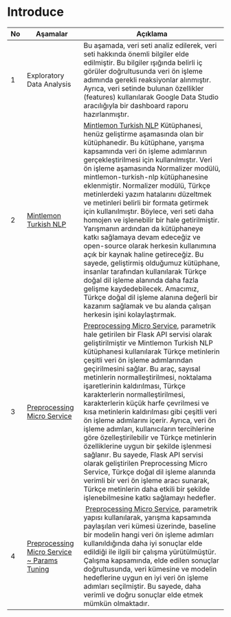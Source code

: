 # Introduce

| No | Aşamalar | Açıklama |
| --- | --- | --- |
| 1 | Exploratory Data Analysis | Bu aşamada, veri seti analiz edilerek, veri seti hakkında önemli bilgiler elde edilmiştir. Bu bilgiler ışığında belirli iç görüler doğrultusunda veri ön işleme adımında gerekli reaksiyonlar alınmıştır. Ayrıca, veri setinde bulunan özellikler (features) kullanılarak Google Data Studio aracılığıyla bir dashboard raporu hazırlanmıştır. |
| 2 | [Mintlemon Turkish NLP](https://github.com/Teknofest-Nane-Limon/mintlemon-turkish-nlp) | [Mintlemon Turkish NLP](https://github.com/Teknofest-Nane-Limon/mintlemon-turkish-nlp) Kütüphanesi, henüz geliştirme aşamasında olan bir kütüphanedir. Bu kütüphane, yarışma kapsamında veri ön işleme adımlarının gerçekleştirilmesi için kullanılmıştır. Veri ön işleme aşamasında Normalizer modülü, mintlemon-turkish-nlp kütüphanesine eklenmiştir. Normalizer modülü, Türkçe metinlerdeki yazım hatalarını düzeltmek ve metinleri belirli bir formata getirmek için kullanılmıştır. Böylece, veri seti daha homojen ve işlenebilir bir hale getirilmiştir. Yarışmanın ardından da kütüphaneye katkı sağlamaya devam edeceğiz ve open-source olarak herkesin kullanımına açık bir kaynak haline getireceğiz. Bu sayede, geliştirmiş olduğumuz kütüphane, insanlar tarafından kullanılarak Türkçe doğal dil işleme alanında daha fazla gelişme kaydedebilecek. Amacımız, Türkçe doğal dil işleme alanına değerli bir kazanım sağlamak ve bu alanda çalışan herkesin işini kolaylaştırmak. |
| 3 | [Preprocessing Micro Service](https://github.com/Teknofest-Nane-Limon/preprocessing-micro-service) | [Preprocessing Micro Service](https://github.com/Teknofest-Nane-Limon/preprocessing-micro-service), parametrik hale getirilen bir Flask API servisi olarak geliştirilmiştir ve Mintlemon Turkish NLP kütüphanesi kullanılarak Türkçe metinlerin çeşitli veri ön işleme adımlarından geçirilmesini sağlar. Bu araç, sayısal metinlerin normalleştirilmesi, noktalama işaretlerinin kaldırılması, Türkçe karakterlerin normalleştirilmesi, karakterlerin küçük harfe çevrilmesi ve kısa metinlerin kaldırılması gibi çeşitli veri ön işleme adımlarını içerir. Ayrıca, veri ön işleme adımları, kullanıcıların tercihlerine göre özelleştirilebilir ve Türkçe metinlerin özelliklerine uygun bir şekilde işlenmesi sağlanır. Bu sayede, Flask API servisi olarak geliştirilen Preprocessing Micro Service, Türkçe doğal dil işleme alanında verimli bir veri ön işleme aracı sunarak, Türkçe metinlerin daha etkili bir şekilde işlenebilmesine katkı sağlamayı hedefler.|
| 4 | [Preprocessing Micro Service ~ Params Tuning](https://github.com/Teknofest-Nane-Limon/tddi-hyperparametre-tuning) | [Preprocessing Micro Service](https://github.com/Teknofest-Nane-Limon/preprocessing-micro-service), parametrik yapısı kullanılarak, yarışma kapsamında paylaşılan veri kümesi üzerinde, baseline bir modelin hangi veri ön işleme adımları kullanıldığında daha iyi sonuçlar elde edildiği ile ilgili bir çalışma yürütülmüştür. Çalışma kapsamında, elde edilen sonuçlar doğrultusunda,  veri kümesine ve modelin hedeflerine uygun en iyi veri ön işleme adımları seçilmiştir. Bu sayede, daha verimli ve doğru sonuçlar elde etmek mümkün olmaktadır. | 
